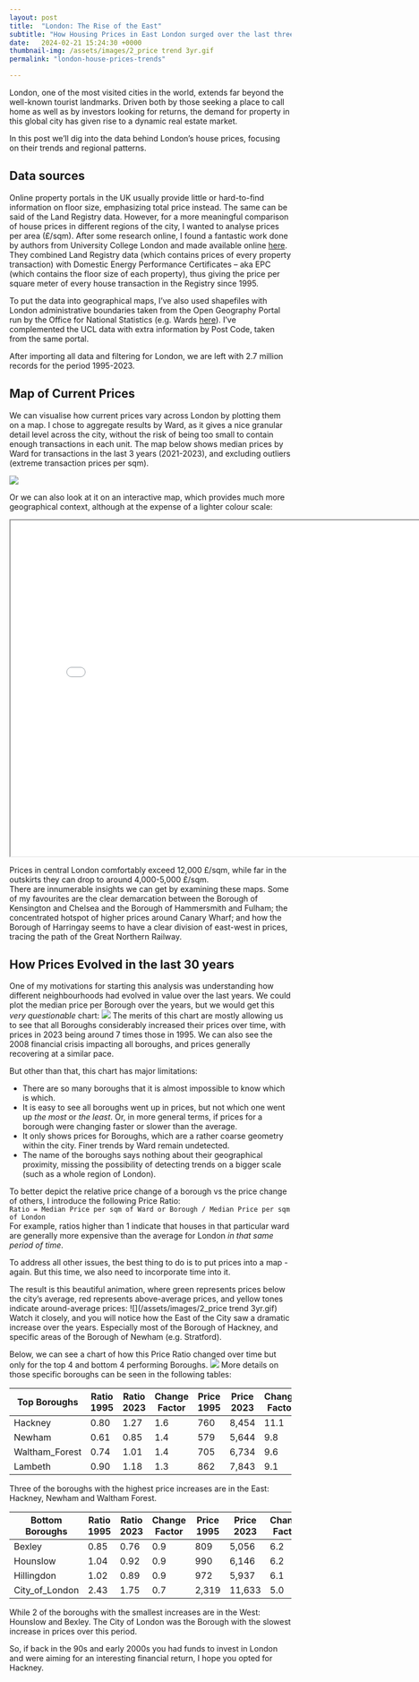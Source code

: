 ```yaml
---
layout: post
title:  "London: The Rise of the East"
subtitle: "How Housing Prices in East London surged over the last three decades"
date:   2024-02-21 15:24:30 +0000
thumbnail-img: /assets/images/2_price trend 3yr.gif
permalink: "london-house-prices-trends"

---
```


London, one of the most visited cities in the world, extends far beyond the well-known tourist landmarks. Driven both by those seeking a place to call home as well as by investors looking for returns, the demand for property in this global city has given rise to a dynamic real estate market. 

In this post we’ll dig into the data behind London’s house prices, focusing on their trends and regional patterns.

## Data sources

Online property portals in the UK usually provide little or hard-to-find information on floor size, emphasizing total price instead. The same can be said of the Land Registry data. However, for a more meaningful comparison of house prices in different regions of the city, I wanted to analyse prices per area (£/sqm). After some research online, I found a fantastic work done by authors from University College London and made available online [here](https://data.london.gov.uk/dataset/house-price-per-square-metre-in-england-and-wales). They combined Land Registry data (which contains prices of every property transaction) with Domestic Energy Performance Certificates – aka EPC (which contains the floor size of each property), thus giving the price per square meter of every house transaction in the Registry since 1995.

To put the data into geographical maps, I’ve also used shapefiles with London administrative boundaries taken from the Open Geography Portal run by the Office for National Statistics (e.g. Wards [here](https://geoportal.statistics.gov.uk/datasets/687211df93564622a1c00756e5f0cf78/explore)). I’ve complemented the UCL data with extra information by Post Code, taken from the same portal.

After importing all data and filtering for London, we are left with 2.7 million records for the period 1995-2023.

## Map of Current Prices 

We can visualise how current prices vary across London by plotting them on a map. I chose to aggregate results by Ward, as it gives a nice granular detail level across the city, without the risk of being too small to contain enough transactions in each unit. The map below shows median prices by Ward for transactions in the last 3 years (2021-2023), and excluding outliers (extreme transaction prices per sqm).

![](/assets/images/2_priceper_2021_2023_colorbar.jpg)


Or we can also look at it on an interactive map, which provides much more geographical context, although at the expense of a lighter colour scale:

<iframe src="/assets/interactive_html/2_interactive_prices_map.html" width="800" height="600"></iframe>

Prices in central London comfortably exceed 12,000 £/sqm, while far in the outskirts they can drop to around 4,000-5,000 £/sqm.  
There are innumerable insights we can get by examining these maps. Some of my favourites are the clear demarcation between the Borough of Kensington and Chelsea and the Borough of Hammersmith and Fulham; the concentrated hotspot of higher prices around Canary Wharf; and how the Borough of Harringay seems to have a clear division of east-west in prices, tracing the path of the Great Northern Railway.

## How Prices Evolved in the last 30 years

One of my motivations for starting this analysis was understanding how different neighbourhoods had evolved in value over the last years. We could plot the median price per Borough over the years, but we would get this _very questionable_ chart:
![](/assets/images/2_line_plot_all_boroughs.jpg)
The merits of this chart are mostly allowing us to see that all Boroughs considerably increased their prices over time, with prices in 2023 being around 7 times those in 1995. We can also see the 2008 financial crisis impacting all boroughs, and prices generally recovering at a similar pace. 

But other than that, this chart has major limitations:
- There are so many boroughs that it is almost impossible to know which is which.
- It is easy to see all boroughs went up in prices, but not which one went up _the most_ or _the least_. Or, in more general terms, if prices for a borough were changing faster or slower than the average.
- It only shows prices for Boroughs, which are a rather coarse geometry within the city. Finer trends by Ward remain undetected.
- The name of the boroughs says nothing about their geographical proximity, missing the possibility of detecting trends on a bigger scale (such as a whole region of London).

To better depict the relative price change of a borough vs the price change of others, I introduce the following Price Ratio:  
`Ratio = Median Price per sqm of Ward or Borough / Median Price per sqm of London`  
For example, ratios higher than 1 indicate that houses in that particular ward are generally more expensive than the average for London _in that same period of time_. 

To address all other issues, the best thing to do is to put prices into a map - again. But this time, we also need to incorporate time into it. 

The result is this beautiful animation, where green represents prices below the city’s average, red represents above-average prices, and yellow tones indicate around-average prices:
![](/assets/images/2_price trend 3yr.gif)
Watch it closely, and you will notice how the East of the City saw a dramatic increase over the years. Especially most of the Borough of Hackney, and specific areas of the Borough of Newham (e.g. Stratford).

Below, we can see a chart of how this Price Ratio changed over time but only for the top 4 and bottom 4 performing Boroughs.
![](/assets/images/2_top_bottom_performers.jpg)
More details on those specific boroughs can be seen in the following tables:

|     Top Boroughs      |     Ratio 1995    |    Ratio 2023    |     Change   Factor    |    Price 1995     |    Price 2023      |     Change   Factor    |
|-----------------------|-------------|-------------|------------------------|--------------|---------------|------------------------|
|     Hackney           |     0.80    |     1.27    |     1.6                |     760      |     8,454     |     11.1               |
|     Newham            |     0.61    |     0.85    |     1.4                |     579      |     5,644     |     9.8                |
|     Waltham_Forest    |     0.74    |     1.01    |     1.4                |     705      |     6,734     |     9.6                |
|     Lambeth           |     0.90    |     1.18    |     1.3                |     862      |     7,843     |     9.1                |

Three of the boroughs with the highest price increases are in the East: Hackney, Newham and Waltham Forest. 

|     Bottom Boroughs   |      Ratio 1995    |    Ratio 2023    |     Change   Factor    |    Price 1995     |    Price 2023      |     Change   Factor  |
|-----------------------|-------------|-------------|------------------------|--------------|---------------|------------------------|
|     Bexley            |     0.85    |     0.76    |     0.9                |     809      |     5,056     |     6.2                 |
|     Hounslow          |     1.04    |     0.92    |     0.9                |     990      |     6,146     |     6.2                 |
|     Hillingdon        |     1.02    |     0.89    |     0.9                |     972      |     5,937     |     6.1                 |
|     City_of_London    |     2.43    |     1.75    |     0.7                |     2,319    |     11,633    |     5.0                 |

While 2 of the boroughs with the smallest increases are in the West: Hounslow and Bexley. The City of London was the Borough with the slowest increase in prices over this period.

So, if back in the 90s and early 2000s you had funds to invest in London and were aiming for an interesting financial return, I hope you opted for Hackney.

